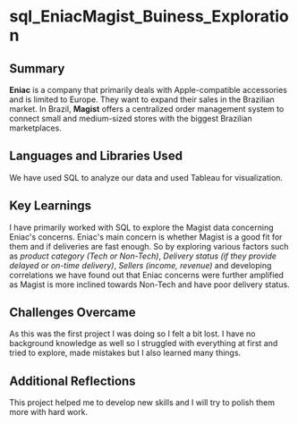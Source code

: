# sql_EniacMagist_Buiness_Exploration
## Summary
**Eniac** is a company that primarily deals with Apple-compatible accessories and is limited to Europe. They want to expand their sales in the Brazilian market. In Brazil, **Magist** offers a centralized order management system to connect small and medium-sized stores with the biggest Brazilian marketplaces.
## Languages and Libraries Used
We have used SQL to analyze our data and used Tableau for visualization.
## Key Learnings
I have primarily worked with SQL to explore the Magist data concerning Eniac's concerns. Eniac's main concern is whether Magist is a good fit for them and if deliveries are fast enough. So by exploring various factors such as _product category (Tech or Non-Tech)_, _Delivery status (if they provide delayed or on-time delivery)_, _Sellers (income, revenue)_  and developing correlations we have found out that Eniac concerns were further amplified as Magist is more inclined towards Non-Tech and have poor delivery status.  
## Challenges Overcame
As this was the first project I was doing so I felt a bit lost. I have no background knowledge as well so I struggled with everything at first and tried to explore, made mistakes but I also learned many things.
## Additional Reflections
This project helped me to develop new skills and I will try to polish them more with hard work.
